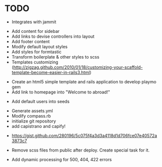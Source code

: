 # TODO
- Integrates with jammit
* Add content for sidebar
* Add links to devise controllers into layout
* Add footer content
* Modify default layout styles
* Add styles for formtastic
* Transform boilerplate & other styles to scss
* Templates customizing (http://zigzag.github.com/2010/01/18/customizing-your-scaffold-template-become-easier-in-rails3.html)
- Create an html5 simple template and rails application to develop playmo gem
- Add link to homepage into "Welcome to abroad!"
* Add default users into seeds
- Generate assets.yml
- Modify compass.rb
- initialize git repository
- add capistrano and capify!
* https://gist.github.com/280196/5c075f4a3d3a4118d1d706fce07e40572a3873c7
- Remove scss files from public after deploy. Create special task for it.
* Add dynamic processing for 500, 404, 422 errors
